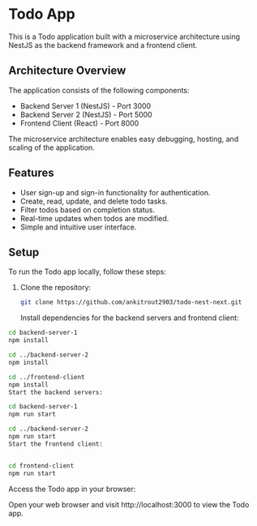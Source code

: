 # Todo App

This is a Todo application built with a microservice architecture using NestJS as the backend framework and a frontend client.

## Architecture Overview

The application consists of the following components:

- Backend Server 1 (NestJS) - Port 3000
- Backend Server 2 (NestJS) - Port 5000
- Frontend Client (React) - Port 8000

The microservice architecture enables easy debugging, hosting, and scaling of the application.

## Features

- User sign-up and sign-in functionality for authentication.
- Create, read, update, and delete todo tasks.
- Filter todos based on completion status.
- Real-time updates when todos are modified.
- Simple and intuitive user interface.

## Setup

To run the Todo app locally, follow these steps:

1. Clone the repository:

   ```bash
   git clone https://github.com/ankitrout2903/todo-nest-next.git

    ```
   
   Install dependencies for the backend servers and frontend client:

 ```bash
cd backend-server-1
npm install

cd ../backend-server-2
npm install

cd ../frontend-client
npm install
Start the backend servers:
```


```bash
cd backend-server-1
npm run start

cd ../backend-server-2
npm run start
Start the frontend client:
```

```bash

cd frontend-client
npm run start
```
Access the Todo app in your browser:

Open your web browser and visit http://localhost:3000 to view the Todo app.
